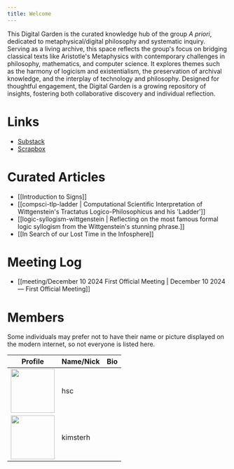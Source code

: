 ```yaml
---
title: Welcome
---
```


This Digital Garden is the curated knowledge hub of the group *A priori*, dedicated to metaphysical/digital philosophy and systematic inquiry. Serving as a living archive, this space reflects the group's focus on bridging classical texts like Aristotle's Metaphysics with contemporary challenges in philosophy, mathematics, and computer science. It explores themes such as the harmony of logicism and existentialism, the preservation of archival knowledge, and the interplay of technology and philosophy. Designed for thoughtful engagement, the Digital Garden is a growing repository of insights, fostering both collaborative discovery and individual reflection.

# Links
- [Substack](https://apriori90.substack.com/)
- [Scrapbox](https://scrapbox.io/apriori/)

# Curated Articles
- [[Introduction to Signs]]
- [[compsci-tlp-ladder | Computational Scientific Interpretation of Wittgenstein's Tractatus Logico-Philosophicus and his 'Ladder']]
- [[logic-syllogism-wittgenstein | Reflecting on the most famous formal logic syllogism from the Wittgenstein's stunning phrase.]]
- [[In Search of our Lost Time in the Infosphere]]

# Meeting Log
- [[meeting/December 10 2024 First Official Meeting | December 10 2024 — First Official Meeting]]

# Members
Some individuals may prefer not to have their name or picture displayed on the modern internet, so not everyone is listed here.

| Profile                                                        | Name/Nick      | Bio                                     |
|----------------------------------------------------------------|----------------|-----------------------------------------|
| <img src="/static/images/profile/hsc.png" width="100">         | hsc            |                                         |
| <img src="/static/images/profile/kimsterh.png" width="100">    | kimsterh       |                                         |
